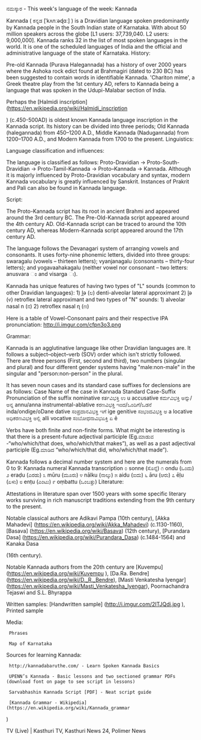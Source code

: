  ನಮಸ್ಕಾರ - This week's language of the week: Kannada 
 
 Kannada ( ಕನ್ನಡ [ˈkʌnːəɖɑː] ) is a Dravidian language spoken predominantly by Kannada people in the South Indian state of Karnataka. With about 50 million speakers across the globe [L1 users: 37,739,040. L2 users: 9,000,000]. Kannada ranks 32 in the list of most spoken languages in the world. It is one of the scheduled languages of India and the official and administrative language of the state of Karnataka.
 History:
 
 Pre-old Kannada (Purava Halegannada) has a history of over 2000 years where the Ashoka rock edict found at Brahmagiri (dated to 230 BC) has been suggested to contain words in identifiable Kannada. 'Chariton mime', a Greek theatre play from the 1st century AD, refers to Kannada being a language that was spoken in the Udupi-Malabar section of India.
 
 Perhaps the [Halmidi inscription] (https://en.wikipedia.org/wiki/Halmidi_inscription
 
 ) (c.450-500AD) is oldest known Kannada language inscription in the Kannada script. Its history can be divided into three periods; Old Kannada (halegannada) from 450–1200 A.D., Middle Kannada (Nadugannada) from 1200–1700 A.D., and Modern Kannada from 1700 to the present.
 Linguistics:
 
 Language classification and influences:
 
 The language is classified as follows: Proto-Dravidian -> Proto-South-Dravidian -> Proto-Tamil-Kannada -> Proto–Kannada -> Kannada. Although it is majorly influenced by Proto-Dravidian vocabulary and syntax, modern Kannada vocabulary is greatly influenced by Sanskrit. Instances of Prakrit and Pali can also be found in Kannada language.
 
 Script:
 
 The Proto-Kannada script has its root in ancient Brahmi and appeared around the 3rd century BC. The Pre-Old-Kannada script appeared around the 4th century AD. Old-Kannada script can be traced to around the 10th century AD, whereas Modern-Kannada script appeared around the 17th century AD.
 
 The language follows the Devanagari system of arranging vowels and consonants. It uses forty-nine phonemic letters, divided into three groups: swaragalu (vowels – thirteen letters); vyanjanagalu (consonants – thirty-four letters); and yogavaahakagalu (neither vowel nor consonant – two letters: anusvara ಂ and visarga ಃ).
 
 Kannada has unique features of having two types of "L" sounds (common to other Dravidian languages): 1) l̪ə (ಲ) denti-alveolar lateral approximant 2) ɭə (ಳ) retroflex lateral approximant and two types of "N" sounds: 1) alveolar nasal n (ನ) 2) retroflex nasal ɳ (ಣ)
 
 Here is a table of Vowel-Consonant pairs and their respective IPA pronunciation: http://i.imgur.com/cfpn3o3.png
 
 Grammar:
 
 Kannada is an agglutinative language like other Dravidian languages are. It follows a subject–object–verb (SOV) order which isn't strictly followed. There are three persons (First, second and third), two numbers (singular and plural) and four different gender systems having "male:non-male" in the singular and "person:non-person" in the plural.
 
 It has seven noun cases and its standard case suffixes for declensions are as follows:
 Case	Name of the case in Kannada	Standard Case-Suffix	Pronunciation of the suffix
 nominative	ಕರ್ತವಿಭಕ್ತಿ	ಉ	u
 accusative	ಕರ್ಮವಿಭಕ್ತಿ	ಅನ್ನು/ಅನ್ನ	annu/anna
 instrumental-ablative	ಕರಣವಿಭಕ್ತಿ	ಇಂದ/ಒಂದಿಗೆ/ಒಡನೆ	inda/ondige/oDane
 dative	ಸಂಪ್ರದಾನವಿಭಕ್ತಿ	ಇಗೆ	ige
 genitive	ಸಂಭಂದವಿಭಕ್ತಿ	ಅ	a
 locative	ಅಧಿಕರಣವಿಭಕ್ತಿ	ಅಲ್ಲಿ	alli
 vocative	ಸಂಬೋಧನಾವಿಭಏಕ್ತಿ	ಏ	ē
 
 Verbs have both finite and non-finite forms. What might be interesting is that there is a present-future adjectival participle (Eg.ಮಾಡುವ -“who/which/that does, who/which/that makes”), as well as a past adjectival participle (Eg.ಮಾಡಿದ “who/which/that did, who/which/that made”).
 
 Kannada follows a decimal number system and here are the numerals from 0 to 9:
 Kannada numeral	Kannada transcription
 ೦	sonne (ಸೊನ್ನೆ)
 ೧	ondu (ಒಂದು)
 ೨	eraḍu (ಎರಡು)
 ೩	mūru (ಮೂರು)
 ೪	nālku (ನಾಲ್ಕು)
 ೫	aidu (ಐದು)
 ೬	āru (ಆರು)
 ೭	ēḷu (ಏಳು)
 ೮	enṭu (ಎಂಟು)
 ೯	oṃbattu (ಒಂಬತ್ತು)
 Literature:
 
 Attestations in literature span over 1500 years with some specific literary works surviving in rich manuscript traditions extending from the 9th century to the present.
 
 Notable classical authors are Adikavi Pampa
 (10th century), [Akka Mahadevi] (https://en.wikipedia.org/wiki/Akka_Mahadevi) (c.1130-1160), [Basava] (https://en.wikipedia.org/wiki/Basava) (12th century), [Purandara Dasa] (https://en.wikipedia.org/wiki/Purandara_Dasa) (c.1484-1564) and Kanaka Dasa
 
 (16th century).
 
 Notable Kannada authors from the 20th century are [Kuvempu] (https://en.wikipedia.org/wiki/Kuvempu
 ), [Da.Ra. Bendre] (https://en.wikipedia.org/wiki/D._R._Bendre), [Masti Venkatesha Iyengar] (https://en.wikipedia.org/wiki/Masti_Venkatesha_Iyengar), Poornachandra Tejaswi and S.L. Bhyrappa
 
 Written samples: [Handwritten sample] (http://i.imgur.com/2ITJQdi.jpg
 ), Printed sample
 
 Media:
 
     Phrases
 
     Map of Karnataka
 
 Sources for learning Kannada:
 
     http://kannadabaruthe.com/ - Learn Spoken Kannada Basics
 
     UPENN’s Kannada - Basic lessons and two sectioned grammar PDFs (download font on page to see script in lessons)
 
     Sarvabhashin Kannada Script [PDF] - Neat script guide
 
     [Kannada Grammar - Wikipedia] (https://en.wikipedia.org/wiki/Kannada_grammar
 
 )
 
 TV (Live) | Kasthuri TV, Kasthuri News 24, Polimer News 

